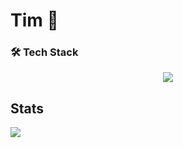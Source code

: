 # Tim 👋

### 🛠️ Tech Stack

<p align="center">
  <img src="https://skillicons.dev/icons?i=discordjs,nodejs,,js,html,c,,git,github,vscode&theme=light" />
</p>


## Stats
![](https://github-readme-stats.vercel.app/api?username=timwlm&show_icons=true&theme=dracula)
